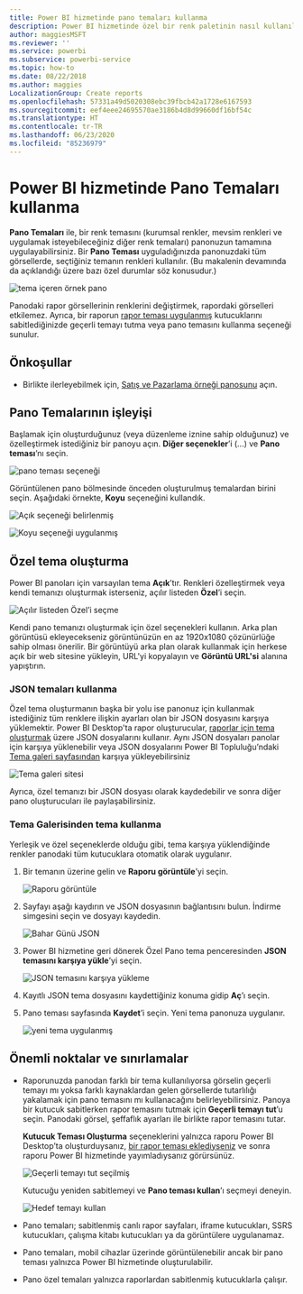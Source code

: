 ```yaml
---
title: Power BI hizmetinde pano temaları kullanma
description: Power BI hizmetinde özel bir renk paletinin nasıl kullanılacağını ve bunun tüm panoya nasıl uygulanacağını öğrenin
author: maggiesMSFT
ms.reviewer: ''
ms.service: powerbi
ms.subservice: powerbi-service
ms.topic: how-to
ms.date: 08/22/2018
ms.author: maggies
LocalizationGroup: Create reports
ms.openlocfilehash: 57331a49d5020308ebc39fbcb42a1728e6167593
ms.sourcegitcommit: eef4eee24695570ae3186b4d8d99660df16bf54c
ms.translationtype: HT
ms.contentlocale: tr-TR
ms.lasthandoff: 06/23/2020
ms.locfileid: "85236979"
---
```

# <a name="use-dashboard-themes-in-power-bi-service"></a>Power BI hizmetinde Pano Temaları kullanma
**Pano Temaları** ile, bir renk temasını (kurumsal renkler, mevsim renkleri ve uygulamak isteyebileceğiniz diğer renk temaları) panonuzun tamamına uygulayabilirsiniz. Bir **Pano Teması** uyguladığınızda panonuzdaki tüm görsellerde, seçtiğiniz temanın renkleri kullanılır. (Bu makalenin devamında da açıklandığı üzere bazı özel durumlar söz konusudur.)

![tema içeren örnek pano](media/service-dashboard-themes/power-bi-full-dashboard-theme.png)

Panodaki rapor görsellerinin renklerini değiştirmek, rapordaki görselleri etkilemez. Ayrıca, bir raporun [rapor teması uygulanmış](desktop-report-themes.md) kutucuklarını sabitlediğinizde geçerli temayı tutma veya pano temasını kullanma seçeneği sunulur.


## <a name="prerequisites"></a>Önkoşullar
* Birlikte ilerleyebilmek için, [Satış ve Pazarlama örneği panosunu](sample-datasets.md) açın.


## <a name="how-dashboard-themes-work"></a>Pano Temalarının işleyişi
Başlamak için oluşturduğunuz (veya düzenleme iznine sahip olduğunuz) ve özelleştirmek istediğiniz bir panoyu açın. **Diğer seçenekler**’i (...) ve **Pano teması**’nı seçin. 

![pano teması seçeneği](media/service-dashboard-themes/power-bi-dashboard-theme.png)

Görüntülenen pano bölmesinde önceden oluşturulmuş temalardan birini seçin.  Aşağıdaki örnekte, **Koyu** seçeneğini kullandık.

![Açık seçeneği belirlenmiş](media/service-dashboard-themes/power-bi-theme-menu.png)

![Koyu seçeneği uygulanmış](media/service-dashboard-themes/power-bi-theme-dark.png)

## <a name="create-a-custom-theme"></a>Özel tema oluşturma

Power BI panoları için varsayılan tema **Açık**’tır. Renkleri özelleştirmek veya kendi temanızı oluşturmak isterseniz, açılır listeden **Özel**’i seçin. 

![Açılır listeden Özel’i seçme](media/service-dashboard-themes/power-bi-theme-custom.png)

Kendi pano temanızı oluşturmak için özel seçenekleri kullanın. Arka plan görüntüsü ekleyecekseniz görüntünüzün en az 1920x1080 çözünürlüğe sahip olması önerilir. Bir görüntüyü arka plan olarak kullanmak için herkese açık bir web sitesine yükleyin, URL'yi kopyalayın ve **Görüntü URL'si** alanına yapıştırın. 

### <a name="using-json-themes"></a>JSON temaları kullanma
Özel tema oluşturmanın başka bir yolu ise panonuz için kullanmak istediğiniz tüm renklere ilişkin ayarları olan bir JSON dosyasını karşıya yüklemektir. Power BI Desktop'ta rapor oluşturucular, [raporlar için tema oluşturmak](desktop-report-themes.md) üzere JSON dosyalarını kullanır. Aynı JSON dosyaları panolar için karşıya yüklenebilir veya JSON dosyalarını Power BI Topluluğu’ndaki [Tema galeri sayfasından](https://community.powerbi.com/t5/Themes-Gallery/bd-p/ThemesGallery) karşıya yükleyebilirsiniz 

![Tema galeri sitesi](media/service-dashboard-themes/power-bi-theme-gallery.png)

Ayrıca, özel temanızı bir JSON dosyası olarak kaydedebilir ve sonra diğer pano oluşturucuları ile paylaşabilirsiniz. 

### <a name="use-a-theme-from-the-theme-gallery"></a>Tema Galerisinden tema kullanma

Yerleşik ve özel seçeneklerde olduğu gibi, tema karşıya yüklendiğinde renkler panodaki tüm kutucuklara otomatik olarak uygulanır. 

1. Bir temanın üzerine gelin ve **Raporu görüntüle**’yi seçin.

    ![Raporu görüntüle](media/service-dashboard-themes/power-bi-choose-theme.png)

2. Sayfayı aşağı kaydırın ve JSON dosyasının bağlantısını bulun.  İndirme simgesini seçin ve dosyayı kaydedin.

    ![Bahar Günü JSON](media/service-dashboard-themes/power-bi-theme-json.png)

3. Power BI hizmetine geri dönerek Özel Pano tema penceresinden **JSON temasını karşıya yükle**’yi seçin.

    ![JSON temasını karşıya yükleme](media/service-dashboard-themes/power-bi-upload-theme.png)

4. Kayıtlı JSON tema dosyasını kaydettiğiniz konuma gidip **Aç**’ı seçin.

5. Pano teması sayfasında **Kaydet**’i seçin. Yeni tema panonuza uygulanır.

    ![yeni tema uygulanmış](media/service-dashboard-themes/power-bi-json.png)

## <a name="considerations-and-limitations"></a>Önemli noktalar ve sınırlamalar

* Raporunuzda panodan farklı bir tema kullanılıyorsa görselin geçerli temayı mı yoksa farklı kaynaklardan gelen görsellerde tutarlılığı yakalamak için pano temasını mı kullanacağını belirleyebilirsiniz. Panoya bir kutucuk sabitlerken rapor temasını tutmak için **Geçerli temayı tut**’u seçin. Panodaki görsel, şeffaflık ayarları ile birlikte rapor temasını tutar. 

    **Kutucuk Teması Oluşturma** seçeneklerini yalnızca raporu Power BI Desktop’ta oluşturduysanız, [bir rapor teması eklediyseniz](desktop-report-themes.md) ve sonra raporu Power BI hizmetinde yayımladıysanız görürsünüz. 

    ![Geçerli temayı tut seçilmiş](media/service-dashboard-themes/power-bi-keep-current.png)

    Kutucuğu yeniden sabitlemeyi ve **Pano teması kullan**’ı seçmeyi deneyin.

    ![Hedef temayı kullan](media/service-dashboard-themes/power-bi-use-destination.png)

* Pano temaları; sabitlenmiş canlı rapor sayfaları, iframe kutucukları, SSRS kutucukları, çalışma kitabı kutucukları ya da görüntülere uygulanamaz.
* Pano temaları, mobil cihazlar üzerinde görüntülenebilir ancak bir pano teması yalnızca Power BI hizmetinde oluşturulabilir. 
* Pano özel temaları yalnızca raporlardan sabitlenmiş kutucuklarla çalışır. 

